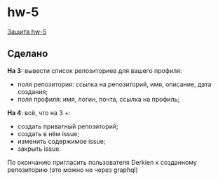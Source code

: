 # hw-5

[Защита hw-5](https://drive.google.com/file/d/1uXaETCgj99bxblU9PQuf8wCv6KR9t0Xz/view?usp=sharing)

## Сделано

**На 3:** вывести список репозиториев для вашего профиля:

- поля репозитория: ссылка на репозиторий, имя, описание, дата создания;
- поля профиля: имя, логин, почта, ссылка на профиль;

**На 4**: всё, что на 3 +:

- создать приватный репозиторий;
- создать в нём issue;
- изменить содержимое issue;
- закрыть issue.

По окончанию пригласить пользователя Derkien к созданному репозиторию (это можно не через graphql)
